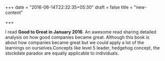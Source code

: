 +++
date = "2016-06-14T22:32:35+05:30"
draft = false
title = "new-content"

+++

I read **Good to Great in January 2016**. An awesome read sharing detailed analysis on how good companies became great. Although this book is about how companies became great but we could apply a lot of the learnings on ourselves.Concepts like level 5 leader, hedgehog concept, the stockdale paradox are equally applicable to individuals.
